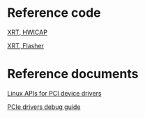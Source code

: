
# Reference code
[XRT, HWICAP](https://github.com/Xilinx/XRT/blob/master/src/runtime_src/core/pcie/driver/linux/xocl/subdev/icap.c#L896)

[XRT, Flasher](https://github.com/Xilinx/XRT/blob/master/src/runtime_src/core/tools/xbmgmt2/flash/flasher.cpp#L93)

# Reference documents
[Linux APIs for PCI device drivers](https://github.com/Xilinx/linux-xlnx/blob/master/Documentation/PCI/pci.rst)

[PCIe drivers debug guide](https://japan.xilinx.com/Attachment/Xilinx_Answer_71210_PS_PL_PCIe_Drivers_Debug_Guide.pdf)

